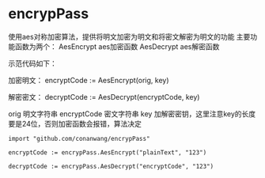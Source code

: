 # encrypPass


使用aes对称加密算法，提供将明文加密为明文和将密文解密为明文的功能 主要功能函数为两个： AesEncrypt aes加密函数 AesDecrypt aes解密函数

示范代码如下：

加密明文： encryptCode := AesEncrypt(orig, key)

解密密文： decryptCode := AesDecrypt(encryptCode, key)

orig 明文字符串
encryptCode 密文字符串
key 加解密密钥，这里注意key的长度要是24位，否则加密函数会报错，算法决定
```
import "github.com/conanwang/encrypPass"

encryptCode := encrypPass.AesEncrypt("plainText", "123")  

decryptCode := encrypPass.AesDecrypt("encryptCode", "123")
```
